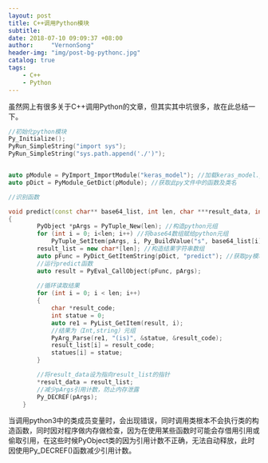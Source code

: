 ```yaml
---
layout: post
title: C++调用Python模块
subtitle:  
date: 2018-07-10 09:09:37 +08:00
author:     "VernonSong"
header-img: "img/post-bg-pythonc.jpg"
catalog: true
tags:
    - C++
    - Python
---
```


虽然网上有很多关于C++调用Python的文章，但其实其中坑很多，故在此总结一下。



```c++
//初始化python模块
Py_Initialize();
PyRun_SimpleString("import sys");
PyRun_SimpleString("sys.path.append('./')");


auto pModule = PyImport_ImportModule("keras_model"); //加载keras_model.py
auto pDict = PyModule_GetDict(pModule); //获取此py文件中的函数及类名

//识别函数

void predict(const char** base64_list, int len, char ***result_data, int *statues)
{
		PyObject *pArgs = PyTuple_New(len); //构造python元组
		for (int i = 0; i<len; i++) //将base64数组赋给python元组
			PyTuple_SetItem(pArgs, i, Py_BuildValue("s", base64_list[i]));
		result_list = new char*[len]; //构造结果字符串数组
		auto pFunc = PyDict_GetItemString(pDict, "predict"); //获取py模块中predict函数
		//运行predict函数
		auto result = PyEval_CallObject(pFunc, pArgs);
		
		//循环读取结果
		for (int i = 0; i < len; i++)
		{
			char *result_code;
			int statue = 0;
			auto re1 = PyList_GetItem(result, i);
			//结果为（Int,string）元组
			PyArg_Parse(re1, "(is)", &statue, &result_code);
			result_list[i] = result_code;
			statues[i] = statue;
		}

		//将result_data设为指向result_list的指针
		*result_data = result_list;
	    //减少pArgs引用计数，防止内存泄露
		Py_DECREF(pArgs);
	}
```

当调用python3中的类成员变量时，会出现错误，同时调用类根本不会执行类的构造函数，同时因对程序做内存做检查，因为在使用某些函数时可能会存借用引用或偷取引用，在这些时候PyObject类的因为引用计数不正确，无法自动释放，此时因使用Py_DECREF()函数减少引用计数。



